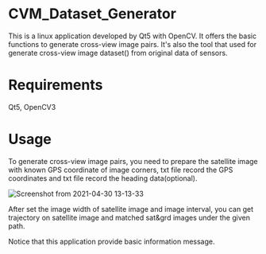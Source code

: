 # CVM_Dataset_Generator
This is a linux application developed by Qt5 with OpenCV. It offers the basic functions to generate cross-view image pairs.
It's also the tool that used for generate cross-view image dataset() from original data of sensors.

# Requirements
Qt5, OpenCV3

# Usage
To generate cross-view image pairs, you need to prepare the satellite image with known GPS coordinate of image corners, txt file record the GPS coordinates and txt file record the heading data(optional). 

![Screenshot from 2021-04-30 13-13-33](https://user-images.githubusercontent.com/35421034/125183430-371bf080-e249-11eb-92c5-14ef91169685.png)

After set the image width of satellite image and image interval, you can get trajectory on satellite image and matched sat&grd images under the given path.

Notice that this application provide basic information message.

